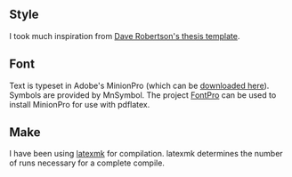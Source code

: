## Style

I took much inspiration from [Dave Robertson's thesis
template](https://mas-gitlab.ncl.ac.uk/b0036119/thesis-template).

## Font

Text is typeset in Adobe's MinionPro (which can be [downloaded
here](https://www.wfonts.com/font/minion-pro)). Symbols are provided by
MnSymbol. The project [FontPro](https://github.com/sebschub/FontPro) can be
used to install MinionPro for use with pdflatex.

## Make

I have been using
[latexmk](http://mirror.ox.ac.uk/sites/ctan.org/support/latexmk/latexmk.pdf)
for compilation. latexmk determines the number of runs necessary for a complete
compile.
